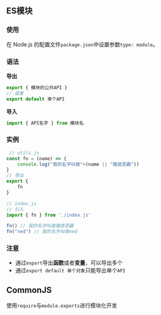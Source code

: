 



## ES模块

### 使用

在 Node.js 的配置文件`package.json`中设置参数`type: module`。

### 语法

**导出**

```js
export { 模块的公共API }
// 或者
export default 单个API
```

**导入**

```js
import { API名字 } from 模块名
```

### 实例

```js
 // utils.js
const fn = (name) => {
    console.log("我的名字叫做"+(name || "猪痞恶霸"))
}
// 导出
export {
	fn
}
```

```js
// index.js
// 引入
import { fn } from './index.js'

fn() // 我的名字叫做猪痞恶霸
fn("ned") // 我的名字叫做ned
```

### 注意

- 通过`export`导出**函数**或者**变量**，可以导出多个
- 通过`export default 单个对象`只能导出单个`API`

## CommonJS

使用`require`与`module.exports`进行模块化开发

